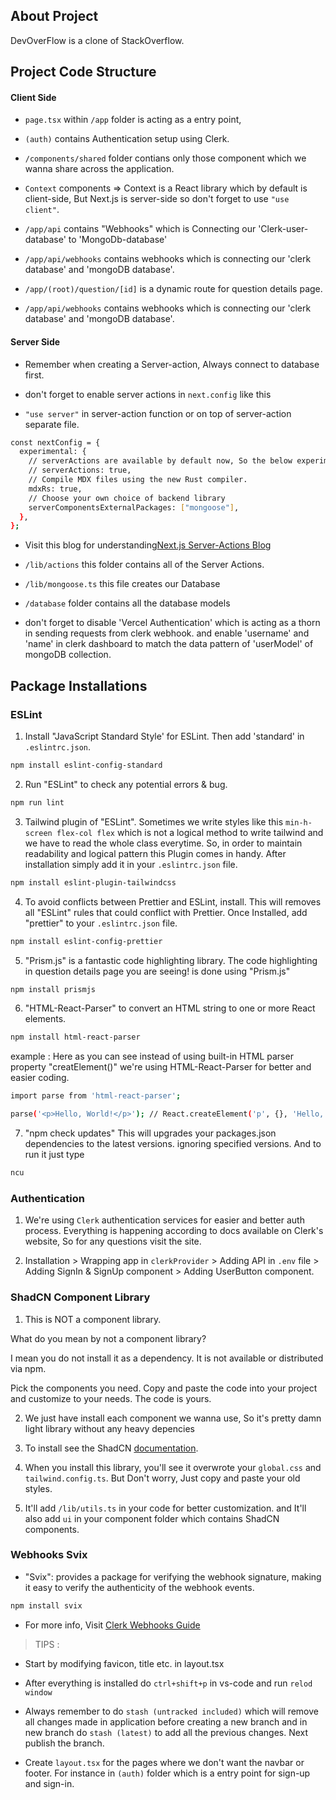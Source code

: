 ## About Project

DevOverFlow is a clone of StackOverflow.

## Project Code Structure

#### Client Side

- `page.tsx` within `/app` folder is acting as a entry point,

- `(auth)` contains Authentication setup using Clerk.

- `/components/shared` folder contians only those component which we wanna share across the application.

- `Context` components => Context is a React library which by default is client-side, But Next.js is server-side so don't forget to use `"use client"`.

- `/app/api` contains "Webhooks" which is Connecting our 'Clerk-user-database' to 'MongoDb-database'

- `/app/api/webhooks` contains webhooks which is connecting our 'clerk database' and 'mongoDB database'.

- `/app/(root)/question/[id]` is a dynamic route for question details page.

- `/app/api/webhooks` contains webhooks which is connecting our 'clerk database' and 'mongoDB database'.

#### Server Side

- Remember when creating a Server-action, Always connect to database first.

- don't forget to enable server actions in `next.config` like this

- `"use server"` in server-action function or on top of server-action separate file.

```bash
const nextConfig = {
  experimental: {
    // serverActions are available by default now, So the below experimental code is not required
    // serverActions: true,
    // Compile MDX files using the new Rust compiler.
    mdxRs: true,
    // Choose your own choice of backend library
    serverComponentsExternalPackages: ["mongoose"],
  },
};
```

- Visit this blog for understanding[Next.js Server-Actions Blog](https://makerkit.dev/blog/tutorials/nextjs-server-actions)

- `/lib/actions` this folder contains all of the Server Actions.

- `/lib/mongoose.ts` this file creates our Database

- `/database` folder contains all the database models

- don't forget to disable 'Vercel Authentication' which is acting as a thorn in sending requests from clerk webhook. and enable 'username' and 'name' in clerk dashboard to match the data pattern of 'userModel' of mongoDB collection.

## Package Installations

### ESLint

1.  Install "JavaScript Standard Style' for ESLint. Then add 'standard' in `.eslintrc.json`.

```bash
npm install eslint-config-standard
```

2. Run "ESLint" to check any potential errors & bug.

```bash
npm run lint
```

3. Tailwind plugin of "ESLint".
   Sometimes we write styles like this `min-h-screen flex-col flex` which is not a logical method to write tailwind and we have to read the whole class everytime. So, in order to maintain readability and logical pattern this Plugin comes in handy.
   After installation simply add it in your `.eslintrc.json` file.

```bash
npm install eslint-plugin-tailwindcss
```

4. To avoid conflicts between Prettier and ESLint, install.
   This will removes all "ESLint" rules that could conflict with Prettier. Once Installed, add "prettier" to your `.eslintrc.json` file.

```bash
npm install eslint-config-prettier
```

5. "Prism.js" is a fantastic code highlighting library. The code highlighting in question details page you are seeing! is done using "Prism.js"

```bash
npm install prismjs
```

6. "HTML-React-Parser" to convert an HTML string to one or more React elements.

```bash
npm install html-react-parser
```

example : Here as you can see instead of using built-in HTML parser property "creatElement()" we're using HTML-React-Parser for better and easier coding.

```bash
import parse from 'html-react-parser';

parse('<p>Hello, World!</p>'); // React.createElement('p', {}, 'Hello, World!')
```

7. "npm check updates" This will upgrades your packages.json dependencies to the latest versions. ignoring specified versions. And to run it just type

```bash
ncu
```

### Authentication

1. We're using `Clerk` authentication services for easier and better auth process. Everything is happening according to docs available on Clerk's website, So for any questions visit the site.

2. Installation > Wrapping app in `clerkProvider` > Adding API in `.env` file > Adding SignIn & SignUp component > Adding UserButton component.

### ShadCN Component Library

1. This is NOT a component library.

What do you mean by not a component library?

I mean you do not install it as a dependency. It is not available or distributed via npm.

Pick the components you need. Copy and paste the code into your project and customize to your needs. The code is yours.

2. We just have install each component we wanna use, So it's pretty damn light library without any heavy depencies

3. To install see the ShadCN [documentation](https://ui.shadcn.com/docs).

4. When you install this library, you'll see it overwrote your `global.css` and `tailwind.config.ts`. But Don't worry, Just copy and paste your old styles.

5. It'll add `/lib/utils.ts` in your code for better customization. and It'll also add `ui` in your component folder which contains ShadCN components.

### Webhooks Svix

- "Svix": provides a package for verifying the webhook signature, making it easy to verify the authenticity of the webhook events.

```bash
npm install svix
```

- For more info, Visit [Clerk Webhooks Guide](https://clerk.com/docs/integrations/webhooks/sync-data)

> TIPS :

- Start by modifying favicon, title etc. in layout.tsx

- After everything is installed do `ctrl+shift+p` in vs-code and run `relod window`

- Always remember to do `stash (untracked included)` which will remove all changes made in application before creating a new branch and in new branch do `stash (latest)` to add all the previous changes. Next publish the branch.

- Create `layout.tsx` for the pages where we don't want the navbar or footer. For instance in `(auth)` folder which is a entry point for sign-up and sign-in.
